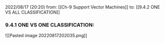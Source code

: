 2022/08/17  (20:20)
from: [[Ch-9 Support Vector Machines]]
to: [[9.4.2 ONE VS ALL CLASSIFICATION]]
### 9.4.1 ONE VS ONE CLASSIFICATION:
![[Pasted image 20220817202035.png]]


